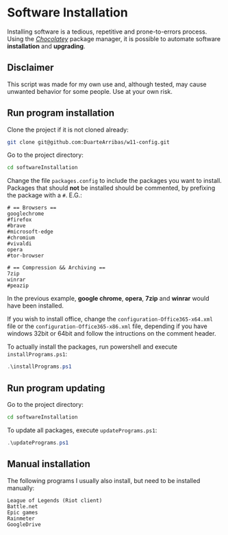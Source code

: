 # Software Installation

Installing software is a tedious, repetitive and prone-to-errors process. Using the *[Chocolatey](https://chocolatey.org/)* package manager, it is possible to automate software **installation** and **upgrading**.

## Disclaimer

This script was made for my own use and, although tested, may cause unwanted behavior for some people. Use at your own risk.

## Run program installation

Clone the project if it is not cloned already:

```bash
git clone git@github.com:DuarteArribas/w11-config.git
```

Go to the project directory:

```bash
cd softwareInstallation
```

Change the file `packages.config` to include the packages you want to install. Packages that should **not** be installed should be commented, by prefixing the package with a `#`. E.G.:

```
# == Browsers ==
googlechrome
#firefox
#brave
#microsoft-edge
#chromium
#vivaldi
opera
#tor-browser

# == Compression && Archiving ==
7zip
winrar
#peazip
```

In the previous example, **google chrome**, **opera**, **7zip** and **winrar** would have been installed.

If you wish to install office, change the `configuration-Office365-x64.xml` file or the `configuration-Office365-x86.xml` file, depending if you have windows 32bit or 64bit and follow the intructions on the comment header.

To actually install the packages, run powershell and execute `installPrograms.ps1`:

```powershell
.\installPrograms.ps1
```

## Run program updating

Go to the project directory:

```bash
cd softwareInstallation
```

To update all packages, execute `updatePrograms.ps1`:

```powershell
.\updatePrograms.ps1
```

## Manual installation

The following programs I usually also install, but need to be installed manually:

```
League of Legends (Riot client)
Battle.net
Epic games
Rainmeter
GoogleDrive
```
